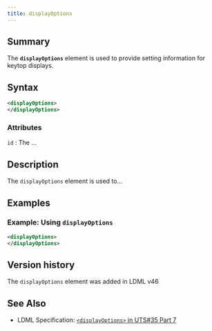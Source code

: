 ```yaml
---
title: displayOptions
---
```


## Summary

The **`displayOptions`** element is used to provide setting information for keytop displays.

## Syntax

```xml
<displayOptions>
</displayOptions>
```

### Attributes

`id`
:   The …

## Description

The `displayOptions` element is used to…

## Examples

### Example: Using `displayOptions`

```xml
<displayOptions>
</displayOptions>
```

## Version history

The `displayOptions` element was added in LDML v46

<!-- ## See also

- … -->

## See Also

- LDML Specification: [`<displayOptions>` in UTS#35 Part 7][tr35-element-displayOptions]

[tr35-element-displayOptions]: https://www.unicode.org/reports/tr35/tr35-keyboards.html#element-displayoptions

